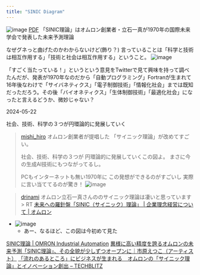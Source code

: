 ```yaml
---
title: "SINIC Diagram"
---
```


![image](https://gyazo.com/6cef74dbfa24d65a7c969d4c26a82b90/thumb/1000)
[PDF](https://www.omron.com/jp/ja/ir/irlib/pdfs/ar10j/ar10_36.pdf)
「SINIC理論」はオムロン創業者・立石一真が1970年の国際未来学会で発表した未来予測理論

なぜグネっと曲げたのかわからないけど(飾り？)
言っていることは「科学と技術は相互作用する」「技術と社会は相互作用する」ということ。
![image](https://gyazo.com/2a7c0987bcfc2df3a519dc7f3520f382/thumb/1000)

「すごく当たっている！」というという意見をTwitterで見て興味を持って調べたんだが、発表が1970年なのだから「自動プログラミング」Fortranが生まれて16年後なわけで「サイバネティクス」「電子制御技術」「情報化社会」までは既知だっただろう。その後「バイオネティクス」「生体制御技術」「最適化社会」になったと言えるどうか、微妙じゃない？

2024-05-22

社会、技術、科学の３つが円環論的に発展していく
> [mishi_hiro](https://x.com/mishi_hiro/status/1616058086099410944) オムロン創業者が提唱した
>  「サイニック理論」が改めてすごい。
>
>  社会、技術、科学の３つが
>  円環論的に発展していくこの図よ。
>  まさに今の生成AI技術にもつながってるし。
>
>  PCもインターネットも無い1970年に
>  この発想ができるのがすごいし
>  実際に言い当ててるのが驚き！
>  ![image](https://pbs.twimg.com/media/Fm1kQqIaEAUJV6o?format=jpg&name=medium#.png)

> [drinami](https://x.com/drinami/status/1791826474166817134) オムロン立石一真さんののサイニック理論は凄いと思っています > RT
> [未来への羅針盤「SINIC（サイニック）理論」 | 企業理念経営について | オムロン](https://www.omron.com/jp/ja/about/corporate/vision/sinic/theory.html)
- ![image](https://gyazo.com/b936ae31e8435b8dc934f65394f08e0d/thumb/1000)
    - あー、なるほど、この図は今初めて見た

[SINIC理論 | OMRON Industrial Automation](https://www.ia.omron.com/jp/corporate_profile/philosophy/sinic_theory/index.html)
[異様に高い精度を誇るオムロンの未来予測「SINIC理論」、その全貌が少しずつオープンに｜市原えつこ（アーティスト）](https://comemo.nikkei.com/n/n6254bc23bd0f)
[「流れのあるところ」にビジネスが生まれる　オムロンの「サイニック理論」とイノベーション創出 – TECHBLITZ](https://techblitz.com/omron/)
